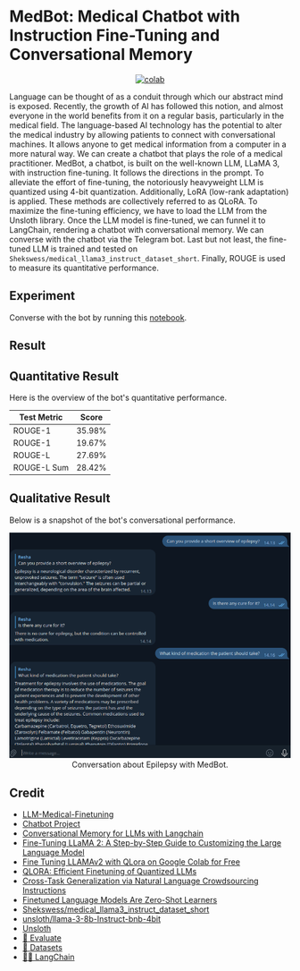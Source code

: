 # MedBot: Medical Chatbot with Instruction Fine-Tuning and Conversational Memory


<div align="center">
    <a href="https://colab.research.google.com/github/reshalfahsi/medbot-instruct-conversational/blob/master/MedBot_Medical_Chatbot_Instruction_Fine_Tuning_Conversational_Memory.ipynb"><img src="https://colab.research.google.com/assets/colab-badge.svg" alt="colab"></a>
    <br />
</div>


Language can be thought of as a conduit through which our abstract mind is exposed. Recently, the growth of AI has followed this notion, and almost everyone in the world benefits from it on a regular basis, particularly in the medical field. The language-based AI technology has the potential to alter the medical industry by allowing patients to connect with conversational machines. It allows anyone to get medical information from a computer in a more natural way. We can create a chatbot that plays the role of a medical practitioner. MedBot, a chatbot, is built on the well-known LLM, LLaMA 3, with instruction fine-tuning. It follows the directions in the prompt. To alleviate the effort of fine-tuning, the notoriously heavyweight LLM is quantized using 4-bit quantization. Additionally, LoRA (low-rank adaptation) is applied. These methods are collectively referred to as QLoRA. To maximize the fine-tuning efficiency, we have to load the LLM from the Unsloth library. Once the LLM model is fine-tuned, we can funnel it to LangChain, rendering a chatbot with conversational memory. We can converse with the chatbot via the Telegram bot. Last but not least, the fine-tuned LLM is trained and tested on ``Shekswess/medical_llama3_instruct_dataset_short``. Finally, ROUGE is used to measure its quantitative performance.



## Experiment

Converse with the bot by running this [notebook](https://github.com/reshalfahsi/medbot-instruct-conversational/blob/master/MedBot_Medical_Chatbot_Instruction_Fine_Tuning_Conversational_Memory.ipynb).


## Result

## Quantitative Result

Here is the overview of the bot's quantitative performance.

Test Metric | Score  |
----------- | -----  |
ROUGE-1     | 35.98% |
ROUGE-1     | 19.67% |
ROUGE-L     | 27.69% |
ROUGE-L Sum | 28.42% |


## Qualitative Result

Below is a snapshot of the bot's conversational performance.

<p align="center"> <img src="https://github.com/reshalfahsi/medbot-instruct-conversational/blob/master/assets/qualitative.png" alt="qualitative" > <br /> Conversation about Epilepsy with MedBot. </p>


## Credit

- [LLM-Medical-Finetuning](https://github.com/Shekswess/LLM-Medical-Finetuning)
- [Chatbot Project](https://github.com/areebniyas/chat-bot)
- [Conversational Memory for LLMs with Langchain](https://www.pinecone.io/learn/series/langchain/langchain-conversational-memory/)
- [Fine-Tuning LLaMA 2: A Step-by-Step Guide to Customizing the Large Language Model](https://www.datacamp.com/tutorial/fine-tuning-llama-2)
- [Fine Tuning LLAMAv2 with QLora on Google Colab for Free](https://www.kdnuggets.com/fine-tuning-llamav2-with-qlora-on-google-colab-for-free)
- [QLORA: Efficient Finetuning of Quantized LLMs](https://arxiv.org/pdf/2305.14314)
- [Cross-Task Generalization via Natural Language Crowdsourcing Instructions](https://aclanthology.org/2022.acl-long.244.pdf)
- [Finetuned Language Models Are Zero-Shot Learners](https://arxiv.org/pdf/2109.01652)
- [Shekswess/medical_llama3_instruct_dataset_short](https://huggingface.co/datasets/Shekswess/medical_llama3_instruct_dataset_short)
- [unsloth/llama-3-8b-Instruct-bnb-4bit](https://huggingface.co/unsloth/llama-3-8b-Instruct-bnb-4bit)
- [Unsloth](https://github.com/unslothai/unsloth)
- [🤗 Evaluate](https://github.com/huggingface/evaluate)
- [🤗 Datasets](https://github.com/huggingface/datasets)
- [🦜️🔗 LangChain](https://github.com/langchain-ai/langchain)
